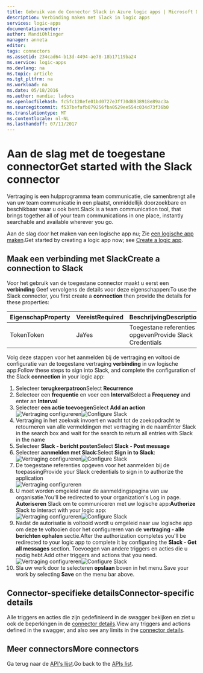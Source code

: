 ```yaml
---
title: Gebruik van de Connector Slack in Azure logic apps | Microsoft Docs
description: Verbinding maken met Slack in logic apps
services: logic-apps
documentationcenter: 
author: MandiOhlinger
manager: anneta
editor: 
tags: connectors
ms.assetid: 234cad64-b13d-4494-ae78-18b17119ba24
ms.service: logic-apps
ms.devlang: na
ms.topic: article
ms.tgt_pltfrm: na
ms.workload: na
ms.date: 05/18/2016
ms.author: mandia; ladocs
ms.openlocfilehash: fc5fc128efe01bd0727e3ff30d8938918e89ac3a
ms.sourcegitcommit: f537befafb079256fba0529ee554c034d73f36b0
ms.translationtype: MT
ms.contentlocale: nl-NL
ms.lasthandoff: 07/11/2017
---
```

# <a name="get-started-with-the-slack-connector"></a><span data-ttu-id="0e012-103">Aan de slag met de toegestane connector</span><span class="sxs-lookup"><span data-stu-id="0e012-103">Get started with the Slack connector</span></span>
<span data-ttu-id="0e012-104">Vertraging is een hulpprogramma team communicatie, die samenbrengt alle van uw team communicatie in een plaatst, onmiddellijk doorzoekbare en beschikbaar waar u ook bent.</span><span class="sxs-lookup"><span data-stu-id="0e012-104">Slack is a team communication tool, that brings together all of your team communications in one place, instantly searchable and available wherever you go.</span></span> 

<span data-ttu-id="0e012-105">Aan de slag door het maken van een logische app nu; Zie [een logische app maken](../logic-apps/logic-apps-create-a-logic-app.md).</span><span class="sxs-lookup"><span data-stu-id="0e012-105">Get started by creating a logic app now; see [Create a logic app](../logic-apps/logic-apps-create-a-logic-app.md).</span></span>

## <a name="create-a-connection-to-slack"></a><span data-ttu-id="0e012-106">Maak een verbinding met Slack</span><span class="sxs-lookup"><span data-stu-id="0e012-106">Create a connection to Slack</span></span>
<span data-ttu-id="0e012-107">Voor het gebruik van de toegestane connector maakt u eerst een **verbinding** Geef vervolgens de details voor deze eigenschappen:</span><span class="sxs-lookup"><span data-stu-id="0e012-107">To use the Slack connector, you first create a **connection** then provide the details for these properties:</span></span> 

| <span data-ttu-id="0e012-108">Eigenschap</span><span class="sxs-lookup"><span data-stu-id="0e012-108">Property</span></span> | <span data-ttu-id="0e012-109">Vereist</span><span class="sxs-lookup"><span data-stu-id="0e012-109">Required</span></span> | <span data-ttu-id="0e012-110">Beschrijving</span><span class="sxs-lookup"><span data-stu-id="0e012-110">Description</span></span> |
| --- | --- | --- |
| <span data-ttu-id="0e012-111">Token</span><span class="sxs-lookup"><span data-stu-id="0e012-111">Token</span></span> |<span data-ttu-id="0e012-112">Ja</span><span class="sxs-lookup"><span data-stu-id="0e012-112">Yes</span></span> |<span data-ttu-id="0e012-113">Toegestane referenties opgeven</span><span class="sxs-lookup"><span data-stu-id="0e012-113">Provide Slack Credentials</span></span> |

<span data-ttu-id="0e012-114">Volg deze stappen voor het aanmelden bij de vertraging en voltooi de configuratie van de toegestane vertraging **verbinding** in uw logische app:</span><span class="sxs-lookup"><span data-stu-id="0e012-114">Follow these steps to sign into Slack, and complete the configuration of the Slack **connection** in your logic app:</span></span>

1. <span data-ttu-id="0e012-115">Selecteer **terugkeerpatroon**</span><span class="sxs-lookup"><span data-stu-id="0e012-115">Select **Recurrence**</span></span>
2. <span data-ttu-id="0e012-116">Selecteer een **frequentie** en voer een **Interval**</span><span class="sxs-lookup"><span data-stu-id="0e012-116">Select a **Frequency** and enter an **Interval**</span></span>
3. <span data-ttu-id="0e012-117">Selecteer **een actie toevoegen**</span><span class="sxs-lookup"><span data-stu-id="0e012-117">Select **Add an action**</span></span>  
   <span data-ttu-id="0e012-118">![Vertraging configureren][1]</span><span class="sxs-lookup"><span data-stu-id="0e012-118">![Configure Slack][1]</span></span>  
4. <span data-ttu-id="0e012-119">Vertraging in het zoekvak invoert en wacht tot de zoekopdracht te retourneren van alle vermeldingen met vertraging in de naam</span><span class="sxs-lookup"><span data-stu-id="0e012-119">Enter Slack in the search box and wait for the search to return all entries with Slack in the name</span></span>
5. <span data-ttu-id="0e012-120">Selecteer **Slack - bericht posten**</span><span class="sxs-lookup"><span data-stu-id="0e012-120">Select **Slack - Post message**</span></span>
6. <span data-ttu-id="0e012-121">Selecteer **aanmelden met Slack**:</span><span class="sxs-lookup"><span data-stu-id="0e012-121">Select **Sign in to Slack**:</span></span>  
   <span data-ttu-id="0e012-122">![Vertraging configureren][2]</span><span class="sxs-lookup"><span data-stu-id="0e012-122">![Configure Slack][2]</span></span>
7. <span data-ttu-id="0e012-123">De toegestane referenties opgeven voor het aanmelden bij de toepassing</span><span class="sxs-lookup"><span data-stu-id="0e012-123">Provide your Slack credentials to sign in to authorize the  application</span></span>    
   ![Vertraging configureren][3]  
8. <span data-ttu-id="0e012-125">U moet worden omgeleid naar de aanmeldingspagina van uw organisatie.</span><span class="sxs-lookup"><span data-stu-id="0e012-125">You'll be redirected to your organization's Log in page.</span></span> <span data-ttu-id="0e012-126">**Autoriseren** Slack om te communiceren met uw logische app:</span><span class="sxs-lookup"><span data-stu-id="0e012-126">**Authorize** Slack to interact with your logic app:</span></span>      
   <span data-ttu-id="0e012-127">![Vertraging configureren][5]</span><span class="sxs-lookup"><span data-stu-id="0e012-127">![Configure Slack][5]</span></span> 
9. <span data-ttu-id="0e012-128">Nadat de autorisatie is voltooid wordt u omgeleid naar uw logische app om deze te voltooien door het configureren van de **vertraging - alle berichten ophalen** sectie.</span><span class="sxs-lookup"><span data-stu-id="0e012-128">After the authorization completes you'll be redirected to your logic app to complete it by configuring the **Slack - Get all messages** section.</span></span> <span data-ttu-id="0e012-129">Toevoegen van andere triggers en acties die u nodig hebt.</span><span class="sxs-lookup"><span data-stu-id="0e012-129">Add other triggers and actions that you need.</span></span>  
   <span data-ttu-id="0e012-130">![Vertraging configureren][6]</span><span class="sxs-lookup"><span data-stu-id="0e012-130">![Configure Slack][6]</span></span>
10. <span data-ttu-id="0e012-131">Sla uw werk door te selecteren **opslaan** boven in het menu.</span><span class="sxs-lookup"><span data-stu-id="0e012-131">Save your work by selecting **Save** on the menu bar above.</span></span>

## <a name="connector-specific-details"></a><span data-ttu-id="0e012-132">Connector-specifieke details</span><span class="sxs-lookup"><span data-stu-id="0e012-132">Connector-specific details</span></span>

<span data-ttu-id="0e012-133">Alle triggers en acties die zijn gedefinieerd in de swagger bekijken en ziet u ook de beperkingen in de [connector details](/connectors/slack/).</span><span class="sxs-lookup"><span data-stu-id="0e012-133">View any triggers and actions defined in the swagger, and also see any limits in the [connector details](/connectors/slack/).</span></span>

## <a name="more-connectors"></a><span data-ttu-id="0e012-134">Meer connectors</span><span class="sxs-lookup"><span data-stu-id="0e012-134">More connectors</span></span>
<span data-ttu-id="0e012-135">Ga terug naar de [API's lijst](apis-list.md).</span><span class="sxs-lookup"><span data-stu-id="0e012-135">Go back to the [APIs list](apis-list.md).</span></span>

[1]: ./media/connectors-create-api-slack/connectionconfig1.png
[2]: ./media/connectors-create-api-slack/connectionconfig2.png 
[3]: ./media/connectors-create-api-slack/connectionconfig3.png
[4]: ./media/connectors-create-api-slack/connectionconfig4.png
[5]: ./media/connectors-create-api-slack/connectionconfig5.png
[6]: ./media/connectors-create-api-slack/connectionconfig6.png

